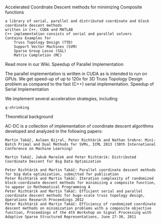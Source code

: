 Accelerated Coordinate Descent methods for minimizing Composite functions

    a library of serial, parallel and distributed coordinate and block coordinate descent methods
    written in C++, CUDA and MATLAB
    C++ implementation consists of serial and parallel solvers
    Contains Examples for
        Truss Topology Design (TTD)
        Support Vector Machines (SVM)
        Sparse Group Lasso (SGL)
        Matrix Completion (MC) 

Read more in our Wiki.
Speedup of Parallel Implementation

The parallel implementation is written in CUDA as is intended to run on GPUs. We get speed-up of up to 120x for 3D Truss Topology Design problem as compared to the fast (C++) serial implementation.
Speedup of Serial Implementation

We implement several acceleration strategies, including

    q-shrinking 

Theoretical background

AC-DC is a collection of implementation of coordinate descent algorithms developed and analyzed in the following papers:

    Martin Takáč, Avleen Bijral, Peter Richtárik and Nathan Srebro: Mini-Batch Primal and Dual Methods for SVMs, ICML 2013 (30th International Conference on Machine Learning) 

    Martin Takáč, Jakub Mareček and Peter Richtárik: Distributed Coordinate Descent for Big Data Optimization 

    Peter Richtárik and Martin Takáč: Parallel coordinate descent methods for big data optimization, submitted for publication
    Peter Richtárik and Martin Takáč: Iteration complexity of randomized block-coordinate descent methods for minimizing a composite function, to appear in Mathematical Programming A
    Peter Richtárik and Martin Takáč: Efficient serial and parallel coordinate descent methods for huge-scale truss topology design, Operations Research Proceedings 2012
    Peter Richtárik and Martin Takáč: Efficiency of randomized coordinate descent methods on minimization problems with a composite objective function, Proceedings of the 4th Workshop on Signal Processing with Adaptive Sparse Structured Representations, June 27-30, 2011 
